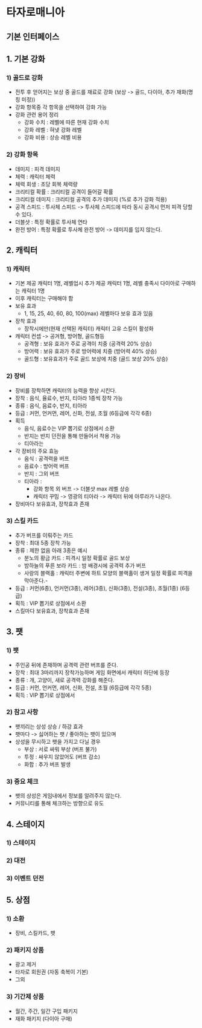# 타자로매니아
## 기본 인터페이스


## 1. 기본 강화
### 1) 골드로 강화 
   - 전투 후 얻어지는 보상 중 골드를 재료로 강화 (보상 -> 골드, 다이아, 추가 재화(명칭 미정))
   - 강화 항목중 각 항목을 선택하여 강화 가능
   - 강화 관련 용어 정리
      - 강화 수치 : 레벨에 따른 현재 강화 수치
      - 강화 레벨 : 혀냊 강화 레벨
      - 강화 비용 : 상승 레벨 비용

### 2) 강화 항목
   - 데미지 : 피격 데미지
   - 체력 : 캐릭터 체력
   - 체력 회생 : 초당 회복 체력량
   - 크리티컬 확률 : 크리티컬 공격이 들어갈 확률 
   - 크리티컬 데미지 : 크리티컬 공격의 추가 데미지 (%로 추가 강화 적용)
   - 공격 스피드 : 투사체 스피드 -> 투사체 스피드에 따라 동시 공격시 먼저 피격 당할수 있다.
   - 더블샷 : 특정 확률로 투사체 연타
   - 완전 방어 : 특정 확률로 투사체 완전 방어 -> 데미지를 입지 않는다. 

## 2. 캐릭터
### 1) 캐릭터
   - 기본 제공 캐릭터 1명, 레벨업시 추가 제공 캐릭터 1명, 레벨 충족시 다이아로 구매하는 캐릭터 1명 
   - 이후 캐릭터는 구매해야 함
   - 보유 효과 
      - 1, 15, 25, 40, 60, 80, 100(max) 레벨마다 보유 효과 있음
   - 장착 효과
      - 장착시에만(현재 선택된 캐릭터) 캐릭터 고유 스킬이 활성화        
   - 캐릭터 컨셉 -> 공겨형, 방어형, 골드형등
      - 공격형 : 보유 효과가 주로 공격이 치중 (공격력 20% 상승)
      - 방어력 : 보유 효과가 주로 방어력에 치중 (방어력 40% 상승)
      - 골드형 : 보유효과가 주로 골드 보상에 치중 (골드 보상 20% 상승)

### 2) 장비
   - 장비를 장착하면 캐릭터의 능력을 향상 시킨다.
   - 장착 : 음식, 율료수, 반지, 티아라 1종씩 장착 가능 
   - 종류 : 음식, 음료수, 반지, 티아라
   - 등급 : 커먼, 언커먼, 레어, 신화, 전설, 초월 (6등급에 각각 6종)
   - 획득 
      - 음식, 음료수는 VIP 뽑기로 상점에서 소환
      - 반지는 반지 던전을 통해 만들어서 착용 가능
      - 티아라는 
   - 각 장비의 주요 효능
      - 음식 : 공격력을 버프
      - 음료수 : 방어력 버프
      - 반지 : 그외 버프
      - 티아라 : 
         - 강화 항목 외 버프 -> 더블샷 max 레벨 상승
         - 캐릭터 꾸밈 -> 영광의 티아라 -> 캐릭터 뒤에 아루라가 나온다.
   - 장비마다 보유효과, 장착효과 존재
    
### 3) 스킬 카드
   - 추가 버프를 이뤄주는 카드 
   - 장착 : 최대 5종 장착 가능
   - 종류 : 제한 없음 아래 3종은 예시
      - 분노의 황금 카드 : 피격시 일정 확률로 골드 보상
      - 밤하늘의 푸른 보라 카드 : 밤 배경시에 공격력 추가 버프
      - 사랑의 블랙홀 : 캐릭터 주변에 하트 모양의 블랙홀이 생겨 일정 확률로 피격을 막아준다.- 
   - 등급 : 커먼(6종), 언커먼(3종), 레어(3종), 신화(3종), 전설(3종), 초월(1종) (6등급) 
   - 획득 : VIP 뽑기로 상점에서 소환 
   - 스킬마다 보유효과, 장착효과 존재
  
## 3. 팻
### 1) 팻 
   - 주인공 뒤에 존재하며 공격력 관련 버프를 준다. 
   - 장착 : 최대 3마리까지 장착가능하며 게임 화면에서 캐릭터 하단에 등장
   - 종류 : 개, 고양이, 새로 공격력 강화를 해준다. 
   - 등급 : 커먼, 언커먼, 레어, 신화, 전설, 초월 (6등급에 각각 5종)
   - 획득 : VIP 뽑기로 상점에서  
 
 ### 2) 참고 사항
   - 팻끼리는 상성 상승 / 하강 효과
   - 팻마다 -> 싫어하는 팻 / 좋아하는 팻이 있으며
   - 상성을 무시하고 팻을 가지고 다닐 경우 
      - 부상 : 서로 싸워 부상 (버프 불가)
      - 투정 : 싸우지 않았어도 (버프 감소)
      - 화합 : 추가 버프 발생
### 3) 중요 체크
   - 팻의 상성은 게임내에서 정보를 알려주지 않는다. 
   - 커뮤니티를 통해 체크하는 방향으로 유도

## 4. 스테이지 
### 1) 스테이지



### 2) 대전
### 3) 이벤트 던전 

## 5. 상점
### 1) 소환
   - 장비, 스킬카드, 팻
### 2) 패키지 상품
   - 광고 제거
   - 타자로 회원권 (자동 축복이 기본)
   - 그외 
### 3) 기간제 상품
   - 월간, 주간, 일간 구입 패키지
   - 재화 패키지 (다이아 구매)
